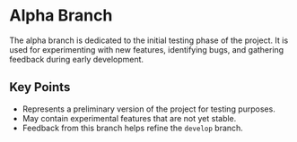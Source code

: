 # Alpha Branch

The alpha branch is dedicated to the initial testing phase of the project. It is used for experimenting with new features, identifying bugs, and gathering feedback during early development.

## Key Points
- Represents a preliminary version of the project for testing purposes.
- May contain experimental features that are not yet stable.
- Feedback from this branch helps refine the `develop` branch.